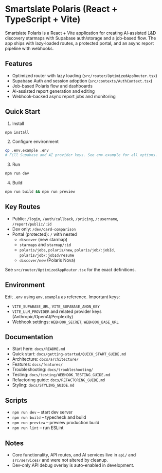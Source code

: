 # Smartslate Polaris (React + TypeScript + Vite)

Smartslate Polaris is a React + Vite application for creating AI-assisted L&D discovery starmaps with Supabase auth/storage and a job-based flow. The app ships with lazy-loaded routes, a protected portal, and an async report pipeline with webhooks.

## Features

- Optimized router with lazy loading (`src/router/OptimizedAppRouter.tsx`)
- Supabase Auth and session adoption (`src/contexts/AuthContext.tsx`)
- Job-based Polaris flow and dashboards
- AI-assisted report generation and editing
- Webhook-backed async report jobs and monitoring

## Quick Start

1) Install
```bash
npm install
```

2) Configure environment
```bash
cp .env.example .env
# Fill Supabase and AI provider keys. See env.example for all options.
```

3) Run
```bash
npm run dev
```

4) Build
```bash
npm run build && npm run preview
```

## Key Routes

- Public: `/login`, `/auth/callback`, `/pricing`, `/:username`, `/report/public/:id`
- Dev only: `/dev/card-comparison`
- Portal (protected): `/` with nested
  - `discover` (new starmap)
  - `starmaps` and `starmap/:id`
  - `polaris/jobs`, `polaris/new`, `polaris/job/:jobId`, `polaris/job/:jobId/resume`
  - `discover/new` (Polaris Nova)

See `src/router/OptimizedAppRouter.tsx` for the exact definitions.

## Environment

Edit `.env` using `env.example` as reference. Important keys:
- `VITE_SUPABASE_URL`, `VITE_SUPABASE_ANON_KEY`
- `VITE_LLM_PROVIDER` and related provider keys (Anthropic/OpenAI/Perplexity)
- Webhook settings: `WEBHOOK_SECRET`, `WEBHOOK_BASE_URL`

## Documentation

- Start here: `docs/README.md`
- Quick start: `docs/getting-started/QUICK_START_GUIDE.md`
- Architecture: `docs/architecture/`
- Features: `docs/features/`
- Troubleshooting: `docs/troubleshooting/`
- Testing: `docs/testing/WEBHOOK_TESTING_GUIDE.md`
- Refactoring guide: `docs/REFACTORING_GUIDE.md`
- Styling: `docs/STYLING_GUIDE.md`

## Scripts

- `npm run dev` – start dev server
- `npm run build` – typecheck and build
- `npm run preview` – preview production build
- `npm run lint` – run ESLint

## Notes

- Core functionality, API routes, and AI services live in `api/` and `src/services/` and were not altered by cleanup.
- Dev-only API debug overlay is auto-enabled in development.
